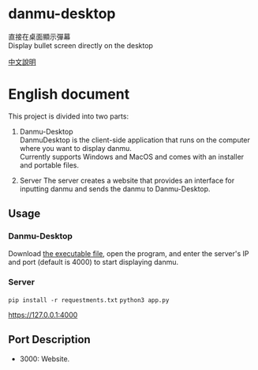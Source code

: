# danmu-desktop
直接在桌面顯示彈幕  
Display bullet screen directly on the desktop  

[中文說明](https://github.com/guan4tou2/danmu-desktop/README-CH.md)

# English document
This project is divided into two parts:

1. Danmu-Desktop  
DanmuDesktop is the client-side application that runs on the computer where you want to display danmu.   
Currently supports Windows and MacOS and comes with an installer and portable files.

2. Server
The server creates a website that provides an interface for inputting danmu and sends the danmu to Danmu-Desktop.  

## Usage
### Danmu-Desktop
Download [the executable file](https://github.com/guan4tou2/danmu-desktop/releases), open the program, and enter the server's IP and port (default is 4000) to start displaying danmu.  

### Server
`pip install -r requestments.txt`
`python3 app.py`

https://127.0.0.1:4000

## Port Description  
- 3000: Website.
